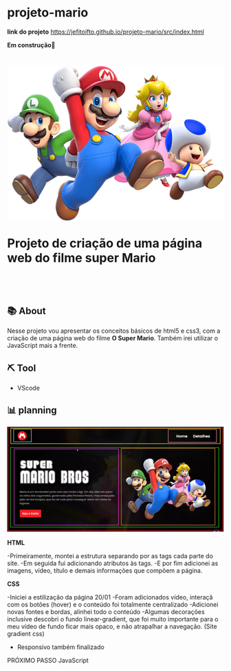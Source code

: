 # projeto-mario

**link do projeto**
https://jefitoifto.github.io/projeto-mario/src/index.html

**Em construção**🚧

<h1>
    <img src="./src/imagens/super-mario-chars.png">
    <p>Projeto de criação de uma página web do filme  super Mario</p><br>
</h1>

## 📚 About

Nesse projeto vou apresentar os conceitos básicos de html5 e css3, com a criação de uma página web do filme **O Super Mario**. Também irei utilizar o JavaScript mais a frente.

## ⛏️ Tool

- VScode

## 📊 planning
<img src="./src/imagens/planejamento.jpg">

**HTML**

-Primeiramente, montei a estrutura separando por as tags cada parte do site.
-Em seguida fui adicionando atributos às tags.
-E por fim adicionei as imagens, vídeo, título e demais informações que compõem a página.

**CSS**

-Iniciei a estilização da página 20/01
-Foram adicionados vídeo, interaçã com os botões (hover) e o conteúdo foi totalmente centralizado 
-Adicionei novas fontes e bordas, alinhei todo o conteúdo
-Algumas decorações inclusive descobri o fundo linear-gradient, que foi muito importante para o meu vídeo de fundo ficar mais opaco, e não atrapalhar a navegação. (Site gradient css)
- Responsivo também finalizado

PRÓXIMO PASSO JavaScript
